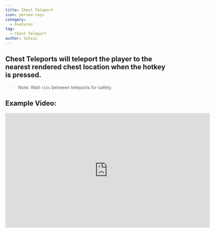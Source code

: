 ```yaml
---
title: Chest Teleport
icon: person-rays
category:
  - Features
tag:
  - Chest Teleport
author: Schvis
---
```


## Chest Teleports will teleport the player to the nearest rendered chest location when the hotkey is pressed.

> Note: Wait `>15s` between teleports for safety.

## Example Video:

<iframe width="640" height="360" src="https://www.youtube.com/embed/j2Yu31J7Yh4?list=PL5eI1Tb64p56g27qfYk7VuFTz4FK6YrKa" title="Korepi - Oculi/ChestTeleport" frameborder="0" allow="accelerometer; autoplay; clipboard-write; encrypted-media; gyroscope; picture-in-picture; web-share" allowfullscreen></iframe>